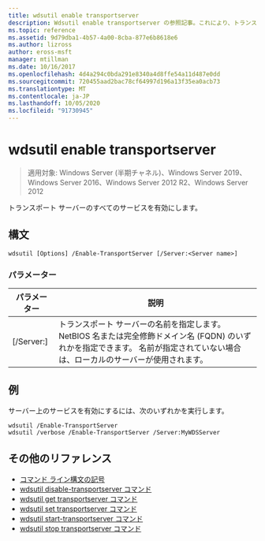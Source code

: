 ```yaml
---
title: wdsutil enable transportserver
description: Wdsutil enable transportserver の参照記事。これにより、トランスポートサーバーのすべてのサービスが有効になります。
ms.topic: reference
ms.assetid: 9d79dba1-4b57-4a00-8cba-877e6b8618e6
ms.author: lizross
author: eross-msft
manager: mtillman
ms.date: 10/16/2017
ms.openlocfilehash: 4d4a294c0bda291e8340a4d8ffe54a11d487e0dd
ms.sourcegitcommit: 720455aad2bac78cf64997d196a13f35ea0acb73
ms.translationtype: MT
ms.contentlocale: ja-JP
ms.lasthandoff: 10/05/2020
ms.locfileid: "91730945"
---
```

# <a name="wdsutil-enable-transportserver"></a>wdsutil enable transportserver

> 適用対象: Windows Server (半期チャネル)、Windows Server 2019、Windows Server 2016、Windows Server 2012 R2、Windows Server 2012

トランスポート サーバーのすべてのサービスを有効にします。

## <a name="syntax"></a>構文
```
wdsutil [Options] /Enable-TransportServer [/Server:<Server name>]
```
### <a name="parameters"></a>パラメーター
|パラメーター|説明|
|-------|--------|
|[/Server:<Server name>]|トランスポート サーバーの名前を指定します。 NetBIOS 名または完全修飾ドメイン名 (FQDN) のいずれかを指定できます。 名前が指定されていない場合は、ローカルのサーバーが使用されます。|
## <a name="examples"></a>例
サーバー上のサービスを有効にするには、次のいずれかを実行します。
```
wdsutil /Enable-TransportServer
wdsutil /verbose /Enable-TransportServer /Server:MyWDSServer
```
## <a name="additional-references"></a>その他のリファレンス
- [コマンド ライン構文の記号](command-line-syntax-key.md)
- [wdsutil disable-transportserver コマンド](wdsutil-disable-transportserver.md)
- [wdsutil get transportserver コマンド](wdsutil-get-transportserver.md)
- [wdsutil set transportserver コマンド](wdsutil-set-transportserver.md)
- [wdsutil start-transportserver コマンド](wdsutil-start-transportserver.md)
- [wdsutil stop transportserver コマンド](wdsutil-stop-transportserver.md)
